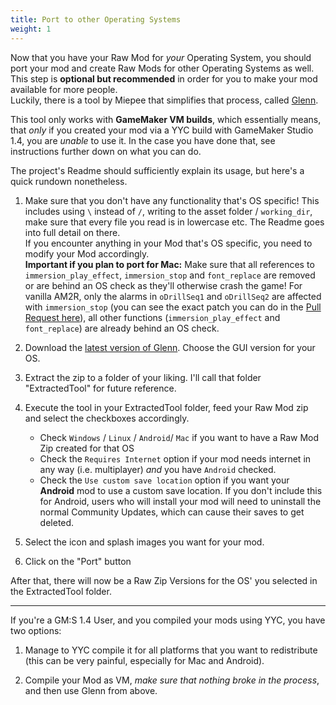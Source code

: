 ```yaml
---
title: Port to other Operating Systems
weight: 1
---
```


Now that you have your Raw Mod for *your* Operating System, you should port your mod 
and create Raw Mods for other Operating Systems as well. This step is **optional but recommended** in order for you to 
make your mod available for more people.   
Luckily, there is a tool by Miepee that simplifies that process, 
called [Glenn](https://github.com/Miepee/Glenn).  

This tool only works with **GameMaker VM builds**, which essentially means, 
that *only* if you created your mod via a YYC build with GameMaker Studio 1.4, you are *unable* to use it. In the case you have done that, 
see instructions further down on what you can do.

The project's Readme should sufficiently explain its usage, but here's a quick rundown nonetheless.

1. Make sure that you don't have any functionality that's OS specific! This includes using `\` instead of `/`, 
writing to the asset folder / `working_dir`, make sure that every file you read is in lowercase etc. The Readme goes into
full detail on there.   
If you encounter anything in your Mod that's OS specific, you need to modify your Mod accordingly.  
**Important if you plan to port for Mac:** Make sure that all references to `immersion_play_effect`, 
`immersion_stop` and `font_replace` are removed or are behind an OS check as they'll otherwise crash the game! For vanilla AM2R, only the alarms in `oDrillSeq1` and `oDrillSeq2` are affected with `immersion_stop` (you can see the exact patch you can do in the [Pull Request here](https://github.com/AM2R-Community-Developers/AM2R-Community-Updates/pull/109/files)), all other functions (`immersion_play_effect` and `font_replace`) are already behind an OS check.

2. Download the [latest version of Glenn](https://github.com/Miepee/Glenn/releases/latest). 
Choose the GUI version for your OS.

3. Extract the zip to a folder of your liking. I'll call that folder "ExtractedTool" for future reference.

4. Execute the tool in your ExtractedTool folder, feed your Raw Mod zip and select the checkboxes accordingly.  
    - Check `Windows` / `Linux` / `Android`/  `Mac` if you want to have a Raw Mod Zip created for that OS
    - Check the `Requires Internet` option if your mod needs internet in any way (i.e. multiplayer) *and* you have `Android` checked.
    - Check the `Use custom save location` option if you want your **Android** mod to use a custom save location. If you don't include this for Android, users who will install your mod will need to 
uninstall the normal Community Updates, which can cause their saves to get deleted.

5. Select the icon and splash images you want for your mod.

6. Click on the "Port" button

After that, there will now be a Raw Zip Versions for the OS' you selected in the ExtractedTool folder.

---
If you're a GM:S 1.4 User, and you compiled your mods using YYC, you have two options:

1. Manage to YYC compile it for all platforms that you want to redistribute (this can be very painful, especially for Mac and Android).

2. Compile your Mod as VM, *make sure that nothing broke in the process*, and then use Glenn from above.
